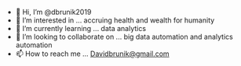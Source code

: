 - 👋 Hi, I’m @dbrunik2019
- 👀 I’m interested in ... accruing health and wealth for humanity 
- 🌱 I’m currently learning ... data analytics 
- 💞️ I’m looking to collaborate on ... big data automation and analytics automation 
- 📫 How to reach me ... Davidbrunik@gmail.com

<!---
dbrunik2019/dbrunik2019 is a ✨ special ✨ repository because its `README.md` (this file) appears on your GitHub profile.
You can click the Preview link to take a look at your changes.
--->
